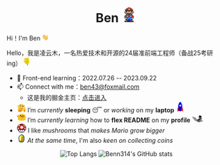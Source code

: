 <h1 align="center">Ben
	<img src="README.assets/Mario_Hello_Big.gif" alt="GIF" style="width:35px;" />
</h1>

Hi！I'm Ben <img src="README.assets/Hi.gif" alt="GIF" style="width:16px;" />

Hello，我是凌云木，一名热爱技术和开源的24届准前端工程师（备战25考研ing） <img src="README.assets/wave.gif" alt="GIF" style="width:20px;" />

- 🌱 Front-end learning：2022.07.26 -- 2023.09.22
- 📫 Connect with me：[ben43@foxmail.com](mailto:ben43@foxmail.com)
  - 这是我的掘金主页：[点击进入](https://juejin.cn/user/1451788217357559)
- <img src="README.assets/hmm.gif" alt="GIF" style="width:20px;" /> I’m *currently* **sleeping** 😴 or *working* on my **laptop** <img src="README.assets/Rocket.gif" alt="img" style="width:20px;" />
- <img src="README.assets/happy.gif" alt="GIF" style="width:20px;" /> I’m *currently learning* how to **flex README** on my **profile** <img src="README.assets/编程猫.gif" alt="img" style="width:25px;" />
- <img src="README.assets/powerup.gif" alt="GIF" style="width:21px;" /> I like *mushrooms* that *makes Mario grow bigger*
- <img src="README.assets/coin.gif" alt="GIF" style="width:20px;" /> *At the same time*, I'm also *keen on collecting coins*

<div align="center">
<span>
    <img src="https://github-readme-stats.vercel.app/api/top-langs/?username=Benn314&layout=compact&title_color=007bff&text_color=e7e7e7&icon_color=007bff&bg_color=171c28" alt="Top Langs" width=45% style="border:0"/>
</span><span>
    <img src="https://github-readme-stats.vercel.app/api?username=Benn314&show_icons=true&show_icons=true&title_color=007bff&text_color=e7e7e7&icon_color=007bff&bg_color=171c28" alt="Benn314's GitHub stats" width=49%/>
</span>
</div>

